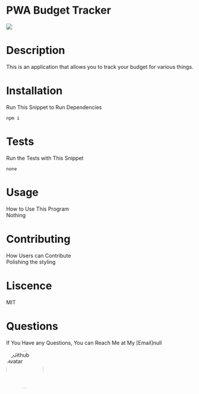   # PWA Budget Tracker

  ![](https://img.shields.io/badge/License-MIT-important)

  # Description
  This is an application that allows you to track your budget for various things.


 # Installation
 Run This Snippet to Run Dependencies 

  ```
  npm i  
  ```

 # Tests
 Run the Tests with This Snippet
 ```
 none 
 ```

 # Usage
 How to Use This Program <br />
 Nothing 

 # Contributing
 How Users can Contribute <br />
 Polishing the styling 

 # Liscence <br />
 MIT

# Questions
If You Have any Questions, You can Reach Me at My [Email]null

<img src="https://avatars3.githubusercontent.com/u/57017788?v=4" alt="Github Avatar" style="border-radius:50px" width="100px"/>
